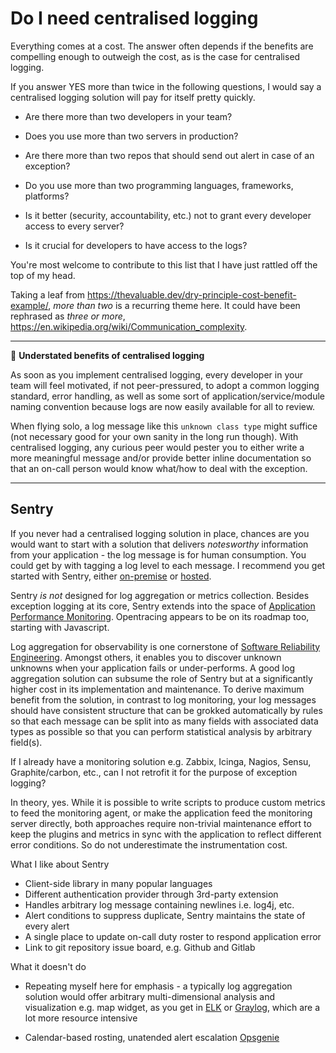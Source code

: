 # Do I need centralised logging

Everything comes at a cost. The answer often depends if the benefits are 
compelling enough to outweigh the cost, as is the case for centralised logging.

If you answer YES more than twice in the following questions, I would say
a centralised logging solution will pay for itself pretty quickly.

- Are there more than two developers in your team?

- Does you use more than two servers in production?

- Are there more than two repos that should send out alert in case of an exception?

- Do you use more than two programming languages, frameworks, platforms?

- Is it better (security, accountability, etc.) not to grant 
  every developer access to every server?

- Is it crucial for developers to have access to the logs?

You're most welcome to contribute to this list that I have just rattled off
the top of my head.

Taking a leaf from <https://thevaluable.dev/dry-principle-cost-benefit-example/>,
*more than two* is a recurring theme here. It could have been rephrased as
*three or more*, <https://en.wikipedia.org/wiki/Communication_complexity>.

---
:gift: **Understated benefits of centralised logging**

As soon as you implement centralised logging, every developer in your team 
will feel motivated, if not peer-pressured, to adopt a common logging standard,
error handling, as well as some sort of application/service/module naming convention
because logs are now easily available for all to review.

When flying solo, a log message like this `unknown class type` might suffice
(not necessary good for your own sanity in the long run though). With centralised logging,
any curious peer would pester you to either write a more meaningful message and/or 
provide better inline documentation so that an on-call person would know what/how
to deal with the exception.

---

## Sentry

If you never had a centralised logging solution in place, chances are you would want
to start with a solution that delivers *notesworthy* information from your application - the log
message is for human consumption. You could get by with tagging a log level to each message.
I recommend you get started with Sentry, either [on-premise](https://github.com/getsentry/onpremise)
or [hosted](https://sentry.io/welcome/).

Sentry *is not* designed for log aggregation or metrics collection. Besides exception logging at its core,
Sentry extends into the space of [Application Performance Monitoring](https://sentry.io/for/performance/).
Opentracing appears to be on its roadmap too, starting with Javascript.

Log aggregation for observability is one cornerstone of 
[Software Reliability Engineering](https://landing.google.com/sre/books/).
Amongst others, it enables you to discover unknown unknowns when your application 
fails or under-performs. A good log aggregation solution can subsume the role of Sentry
but at a significantly higher cost in its implementation and maintenance.
To derive maximum benefit from the solution, in contrast to log monitoring,  your log messages
should have consistent structure that can be grokked automatically by rules so that each message
can be split into as many fields with associated data types as possible so that you can
perform statistical analysis by arbitrary field(s).

If I already have a monitoring solution e.g. Zabbix, Icinga, Nagios, Sensu, Graphite/carbon, etc.,
can I not retrofit it for the purpose of exception logging?

In theory, yes. While it is possible to write scripts to produce custom metrics to feed the monitoring agent,
or make the application feed the monitoring server directly, both approaches require non-trivial maintenance
effort to keep the plugins and metrics in sync with the application to reflect different error conditions.
So do not underestimate the instrumentation cost.

What I like about Sentry

- Client-side library in many popular languages
- Different authentication provider through 3rd-party extension
- Handles arbitrary log message containing newlines i.e. log4j, etc.
- Alert conditions to suppress duplicate, Sentry maintains the state of every alert
- A single place to update on-call duty roster to respond application error
- Link to git repository issue board, e.g. Github and Gitlab

What it doesn't do

- Repeating myself here for emphasis - a typically log aggregation solution would offer
  arbitrary multi-dimensional analysis and visualization e.g. map widget, as you get in 
  [ELK](https://www.elastic.co/what-is/elk-stack) or 
  [Graylog](https://www.graylog.org/), which are a lot more resource intensive
  
- Calendar-based rosting, unatended alert escalation [Opsgenie](https://www.atlassian.com/software/opsgenie)






